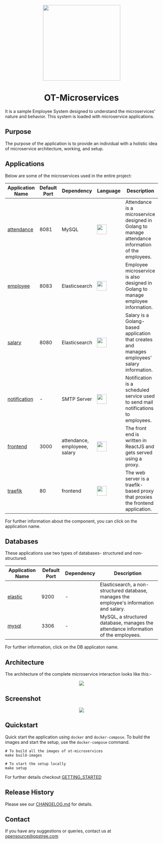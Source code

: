 <div align="center">
  <img src="./static/logo.svg" height="249" width="255">
  <h1>OT-Microservices</h1>
</div>

It is a sample Employee System designed to understand the microservices' nature and behavior. This system is loaded with microservice applications. 

## Purpose

The purpose of the application is to provide an individual with a holistic idea of microservice architecture, working, and setup.

## Applications

Below are some of the microservices used in the entire project:

| **Application Name**           | **Default Port** | **Dependency**                | **Language**                                                                                                                                          | **Description**                                                                                       |
|--------------------------------|------------------|-------------------------------|-------------------------------------------------------------------------------------------------------------------------------------------------------|-------------------------------------------------------------------------------------------------------|
| [attendance](./attendance)     | 8081             | MySQL                         | <img src="https://cdn.worldvectorlogo.com/logos/python-5.svg" height="32" width="32">                                                                 | Attendance is a microservice designed in Golang to manage attendance information of the employees. |
| [employee](./employee)         | 8083             | Elasticsearch                 | <img src="https://cdn.worldvectorlogo.com/logos/gopher.svg" height="32" width="32">                                                                   | Employee microservice is also designed in Golang to manage employee information.                    |
| [salary](./salary)             | 8080             | Elasticsearch                 | <img src="https://cdn.worldvectorlogo.com/logos/java.svg" height="32" width="32">                                                                     | Salary is a Golang-based application that creates and manages employees' salary information.    |
| [notification](./notification) | -                | SMTP Server                   | <img src="https://upload.wikimedia.org/wikipedia/commons/thumb/c/c3/Python-logo-notext.svg/1200px-Python-logo-notext.svg.png" height="32" width="32"> | Notification is a scheduled service used to send mail notifications to employees.          |
| [frontend](./frontend)         | 3000             | attendance, employeee, salary | <img src="https://www.vectorlogo.zone/logos/reactjs/reactjs-icon.svg" height="32" width="32">                                                         | The front end is written in ReactJS and gets served using a proxy.|
| [traefik]()                    | 80               | frontend                      | <img src="https://cdn.worldvectorlogo.com/logos/gopher.svg" height="32" width="32">                                                                   | The web server is a traefik-based proxy that proxies the frontend application.                            |

For further information about the component, you can click on the application name.

## Databases

These applications use two types of databases- structured and non-structured.

| **Application Name** | **Default Port** | **Dependency** | **Description**                                                                                               |
|----------------------|------------------|----------------|---------------------------------------------------------------------------------------------------------------|
| [elastic](./elastic) | 9200             | -              | Elasticsearch, a non-structured database, manages the employee's information and salary.   |
| [mysql](./mysql)     | 3306             | -              | MySQL, a structured database, manages the attendance information of the employees.            |

For further information, click on the DB applicaton name.

## Architecture

The architecture of the complete microservice interaction looks like this:-

<div align="center">
  <img src="./static/architecture.png">
</div>

## Screenshot

<div align="center">
  <img src="./static/frontend.png">
</div>

## Quickstart

Quick start the application using `docker` and `docker-compose`. To build the images and start the setup, use the `docker-compose` command.

```shell
# To build all the images of ot-microservices
make build-images

# To start the setup locally
make setup
```

For further details checkout [GETTING_STARTED](./GETTING_STARTED.md)

## Release History

Please see our [CHANGELOG.md](./CHANGELOG.md) for details.

## Contact

If you have any suggestions or queries, contact us at opensource@opstree.com
